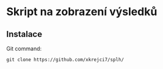 # Skript na zobrazení výsledků



Instalace
------------
Git command:

	git clone https://github.com/xkrejci7/splh/
